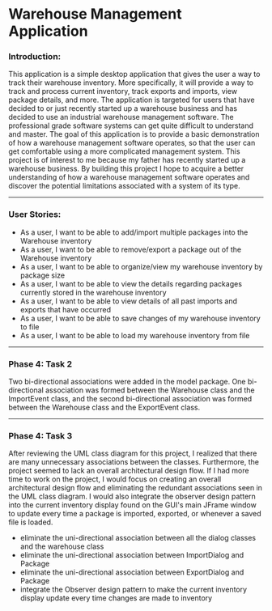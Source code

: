 # Warehouse Management Application

### Introduction: 
This application is a simple desktop application that gives the user a way to track their warehouse inventory.
More specifically, it will provide a way to track and process current inventory, track exports and 
imports, view package details, and more. The application is targeted for users that have decided to or just recently
started up a warehouse business and has decided to use an industrial warehouse management software. The 
professional grade software systems can get quite difficult to understand and master. 
The goal of this application is to provide a basic demonstration of how a warehouse management software operates, so 
that the user can get comfortable using a more complicated management system. 
This project is of interest to me because my father has recently started up a warehouse business. By building 
this project I hope to acquire a better understanding of how a warehouse management software operates and discover the 
potential limitations associated with a system of its type.  

---

### User Stories: 
- As a user, I want to be able to add/import multiple packages into the Warehouse inventory
- As a user, I want to be able to remove/export a package out of the Warehouse inventory
- As a user, I want to be able to organize/view my warehouse inventory by package size  
- As a user, I want to be able to view the details regarding packages currently stored in the warehouse inventory
- As a user, I want to be able to view details of all past imports and exports that have occurred
- As a user, I want to be able to save changes of my warehouse inventory to file
- As a user, I want to be able to load my warehouse inventory from file

---

### Phase 4: Task 2
Two bi-directional associations were added in the model package. One bi-directional association was formed between the 
Warehouse class and the ImportEvent class, and the second bi-directional association was formed between the Warehouse 
class and the ExportEvent class.  

---

### Phase 4: Task 3

After reviewing the UML class diagram for this project, I realized that there are many unnecessary associations between 
the classes. Furthermore, the project seemed to lack an overall architectural design flow. 
If I had more time to work on the project, I would focus on creating an overall architectural design flow 
and eliminating the redundant associations seen in the UML class diagram. I would also integrate the observer design 
pattern into the current inventory display found on the GUI's main JFrame window to update every time a package is 
imported, exported, or whenever a saved file is loaded.

- eliminate the uni-directional association between all the dialog classes and the warehouse class
- eliminate the uni-directional association between ImportDialog and Package
- eliminate the uni-directional association between ExportDialog and Package
- integrate the Observer design pattern to make the current inventory display update every time changes are made to 
inventory





